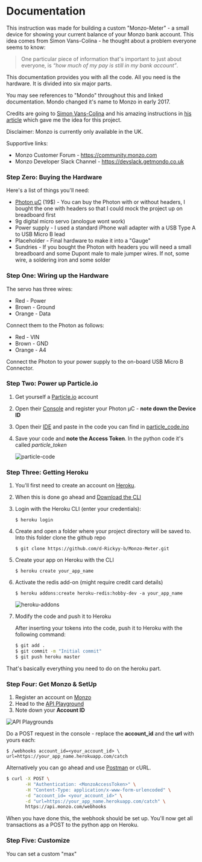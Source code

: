 # Documentation

This instruction was made for building a custom "Monzo-Meter" - a small device for showing your current balance of your Monzo bank account. This idea comes from Simon Vans-Colina - he thought about a problem everyone seems to know:
>One particular piece of information that's important to just about everyone, is *“how much of my pay is still in my bank account”*.

This documentation provides you with all the code. All you need is the hardware. It is divided into six major parts.

You may see references to "Mondo" throughout this and linked documentation.  Mondo changed it's name to Monzo in early 2017.

Credits are going to [Simon Vans-Colina](https://medium.com/@simonvc) and his amazing instructions in [his article](https://medium.com/@simonvc/the-internet-of-things-that-connect-to-your-bank-account-ab8a6a2a44d7) which gave me the idea for this project.

Disclaimer: Monzo is currently only available in the UK.

Supportive links:

- Monzo Customer Forum - https://community.monzo.com
- Monzo Developer Slack Channel - https://devslack.getmondo.co.uk

### Step Zero: Buying the Hardware

Here's a list of things you'll need:
- [Photon µC](https://store.particle.io/) (19$) - You can buy the Photon with or without headers, I bought the one with headers so that I could mock the project up on breadboard first
- 9g digital micro servo (anologue wont work)
- Power supply - I used a standard iPhone wall adapter with a USB Type A to USB Micro B lead
- Placeholder - Final hardware to make it into a "Gauge"
- Sundries - If you bought the Photon with headers you will need a small breadboard and some Dupont male to male jumper wires. If not, some wire, a soldering iron and some solder

### Step One: Wiring up the Hardware

The servo has three wires:
- Red - Power
- Brown - Ground
- Orange - Data

Connect them to the Photon as follows:
- Red - VIN
- Brown - GND
- Orange - A4

Connect the Photon to your power supply to the on-board USB Micro B Connector.

### Step Two: Power up Particle.io

1. Get yourself a [Particle.io](https://www.particle.io/) account
2. Open their [Console](https://console.particle.io/devices) and register your Photon µC - **note down the Device ID**
3. Open their [IDE](https://build.particle.io/build) and paste in the code you can find in [particle_code.ino](https://github.com/d-Rickyy-b/Monzo-Meter/blob/master/particle.io/device_code.ino)
4. Save your code and **note the Access Token**. In the python code it's called *particle_token*

   ![particle-code](https://raw.githubusercontent.com/d-Rickyy-b/Monzo-Meter/master/documentation/images/particle.io_token.png)

### Step Three: Getting Heroku

1. You'll first need to create an account on [Heroku](https://www.heroku.com/).
2. When this is done go ahead and [Download the CLI](https://devcenter.heroku.com/articles/heroku-cli#download-and-install)
3. Login with the Heroku CLI (enter your credentials):

   `$ heroku login`

4. Create and open a folder where your project directory will be saved to.
   Into this folder clone the github repo

   `$ git clone https://github.com/d-Rickyy-b/Monzo-Meter.git`

5. Create your app on Heroku with the CLI

   `$ heroku create your_app_name`

6. Activate the redis add-on (might require credit card details)

   `$ heroku addons:create heroku-redis:hobby-dev -a your_app_name`

   ![heroku-addons](https://raw.githubusercontent.com/d-Rickyy-b/Monzo-Meter/master/documentation/images/heroku_addons.png)

7. Modify the code and push it to Heroku

   After inserting your tokens into the code, push it to Heroku with the following command:

   ```bash
   $ git add .
   $ git commit -m "Initial commit"
   $ git push heroku master
   ```

That's basically everything you need to do on the heroku part.

### Step Four: Get Monzo & SetUp

1. Register an account on [Monzo](https://monzo.com/)
2. Head to the [API Playground](https://developers.monzo.com/)
3. Note down your **Account ID**

![API Playgrounds](https://raw.githubusercontent.com/d-Rickyy-b/Monzo-Meter/master/documentation/images/api_playgrounds.png)

Do a POST request in the console - replace the **account_id** and the **url** with yours each:

`$ /webhooks account_id=<your_account_id> \ url=https://your_app_name.herokuapp.com/catch`

Alternatively you can go ahead and use [Postman](https://www.getpostman.com/) or cURL.

```bash
$ curl -X POST \
       -H "Authentication: <MonzoAccessToken>" \
       -H "Content-Type: application/x-www-form-urlencoded" \
       -d "account_id= <your_account_id>" \
       -d "url=https://your_app_name.herokuapp.com/catch" \
       https://api.monzo.com/webhooks
```
When you have done this, the webhook should be set up. You'll now get all transactions as a POST to the python app on Heroku.

### Step Five: Customize
You can set a custom "max"
